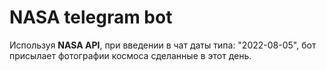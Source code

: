 # NASA telegram bot
Используя **NASA API**, при введении в чат даты типа: "2022-08-05", бот присылает фотографии космоса сделанные в этот день.
